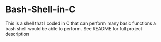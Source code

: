 # Bash-Shell-in-C
This is a shell that I coded in C that can perform many basic functions a bash shell would be able to perform. See README for full project description

